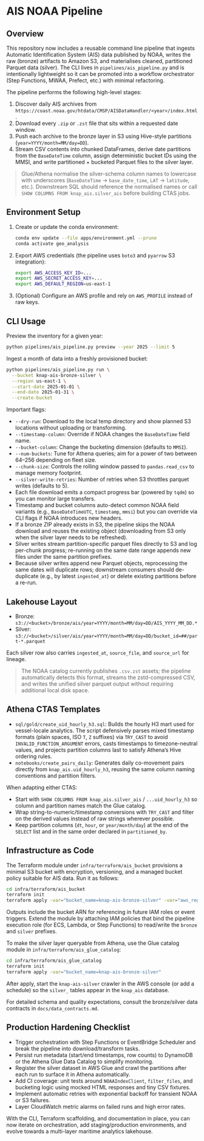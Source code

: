 # AIS NOAA Pipeline

## Overview

This repository now includes a reusable command line pipeline that ingests Automatic Identification System (AIS) data published by NOAA, writes the raw (bronze) artifacts to Amazon S3, and materialises cleaned, partitioned Parquet data (silver). The CLI lives in `pipelines/ais_pipeline.py` and is intentionally lightweight so it can be promoted into a workflow orchestrator (Step Functions, MWAA, Prefect, etc.) with minimal refactoring.

The pipeline performs the following high-level stages:

1. Discover daily AIS archives from `https://coast.noaa.gov/htdata/CMSP/AISDataHandler/<year>/index.html`.
2. Download every `.zip` or `.zst` file that sits within a requested date window.
3. Push each archive to the bronze layer in S3 using Hive-style partitions (`year=YYYY/month=MM/day=DD`).
4. Stream CSV contents into chunked DataFrames, derive date partitions from the `BaseDateTime` column, assign deterministic bucket IDs using the MMSI, and write partitioned + bucketed Parquet files to the silver layer.

> Glue/Athena normalise the silver-schema column names to lowercase with underscores (`BaseDateTime` → `base_date_time`, `LAT` → `latitude`, etc.). Downstream SQL should reference the normalised names or call `SHOW COLUMNS FROM knap_ais.silver_ais` before building CTAS jobs.

## Environment Setup

1. Create or update the conda environment:
   ```bash
   conda env update --file apps/environment.yml --prune
   conda activate geo_analysis
   ```
2. Export AWS credentials (the pipeline uses `boto3` and `pyarrow` S3 integration):
   ```bash
   export AWS_ACCESS_KEY_ID=...
   export AWS_SECRET_ACCESS_KEY=...
   export AWS_DEFAULT_REGION=us-east-1
   ```
3. (Optional) Configure an AWS profile and rely on `AWS_PROFILE` instead of raw keys.

## CLI Usage

Preview the inventory for a given year:
```bash
python pipelines/ais_pipeline.py preview --year 2025 --limit 5
```

Ingest a month of data into a freshly provisioned bucket:
```bash
python pipelines/ais_pipeline.py run \
  --bucket knap-ais-bronze-silver \
  --region us-east-1 \
  --start-date 2025-01-01 \
  --end-date 2025-01-31 \
  --create-bucket
```

Important flags:
- `--dry-run`: Download to the local temp directory and show planned S3 locations without uploading or transforming.
- `--timestamp-column`: Override if NOAA changes the `BaseDateTime` field name.
- `--bucket-column`: Change the bucketing dimension (defaults to `MMSI`).
- `--num-buckets`: Tune for Athena queries; aim for a power of two between 64–256 depending on fleet size.
- `--chunk-size`: Controls the rolling window passed to `pandas.read_csv` to manage memory footprint.
- `--silver-write-retries`: Number of retries when S3 throttles parquet writes (defaults to 5).
- Each file download emits a compact progress bar (powered by `tqdm`) so you can monitor large transfers.
- Timestamp and bucket columns auto-detect common NOAA field variants (e.g., `BaseDateTimeUTC`, `timestamp`, `mmsi`) but you can override via CLI flags if NOAA introduces new headers.
- If a bronze ZIP already exists in S3, the pipeline skips the NOAA download and reuses the existing object (downloading from S3 only when the silver layer needs to be refreshed).
- Silver writes stream partition-specific parquet files directly to S3 and log per-chunk progress; re-running on the same date range appends new files under the same partition prefixes.
- Because silver writes append new Parquet objects, reprocessing the same dates will duplicate rows; downstream consumers should de-duplicate (e.g., by latest `ingested_at`) or delete existing partitions before a re-run.

## Lakehouse Layout

- Bronze: `s3://<bucket>/bronze/ais/year=YYYY/month=MM/day=DD/AIS_YYYY_MM_DD.*`
- Silver: `s3://<bucket>/silver/ais/year=YYYY/month=MM/day=DD/bucket_id=##/part-*.parquet`

Each silver row also carries `ingested_at`, `source_file`, and `source_url` for lineage.

> The NOAA catalog currently publishes `.csv.zst` assets; the pipeline automatically detects this format, streams the zstd-compressed CSV, and writes the unified silver parquet output without requiring additional local disk space.

## Athena CTAS Templates

- `sql/gold/create_uid_hourly_h3.sql`: Builds the hourly H3 mart used for vessel-locale analytics. The script defensively parses mixed timestamp formats (plain spaces, ISO `T`, `Z` suffixes) via `TRY_CAST` to avoid `INVALID_FUNCTION_ARGUMENT` errors, casts timestamps to timezone-neutral values, and projects partition columns last to satisfy Athena’s Hive ordering rules.
- `notebooks/create_pairs_daily`: Generates daily co-movement pairs directly from `knap_ais.uid_hourly_h3`, reusing the same column naming conventions and partition filters.

When adapting either CTAS:
- Start with `SHOW COLUMNS FROM knap_ais.silver_ais` / `...uid_hourly_h3` so column and partition names match the Glue catalog.
- Wrap string-to-numeric/timestamp conversions with `TRY_CAST` and filter on the derived values instead of raw strings wherever possible.
- Keep partition columns (`dt`, `hour`, or `year/month/day`) at the end of the `SELECT` list and in the same order declared in `partitioned_by`.

## Infrastructure as Code

The Terraform module under `infra/terraform/ais_bucket` provisions a minimal S3 bucket with encryption, versioning, and a managed bucket policy suitable for AIS data. Run it as follows:

```bash
cd infra/terraform/ais_bucket
terraform init
terraform apply -var="bucket_name=knap-ais-bronze-silver" -var="aws_region=us-east-1"
```

Outputs include the bucket ARN for referencing in future IAM roles or event triggers. Extend the module by attaching IAM policies that bind the pipeline execution role (for ECS, Lambda, or Step Functions) to read/write the `bronze` and `silver` prefixes.

To make the silver layer queryable from Athena, use the Glue catalog module in `infra/terraform/ais_glue_catalog`:

```bash
cd infra/terraform/ais_glue_catalog
terraform init
terraform apply -var="bucket_name=knap-ais-bronze-silver"
```

After apply, start the `knap-ais-silver` crawler in the AWS console (or add a schedule) so the `silver_` tables appear in the `knap_ais` database.

For detailed schema and quality expectations, consult the bronze/silver data contracts in `docs/data_contracts.md`.

## Production Hardening Checklist

- Trigger orchestration with Step Functions or EventBridge Scheduler and break the pipeline into download/transform tasks.
- Persist run metadata (start/end timestamps, row counts) to DynamoDB or the Athena Glue Data Catalog to simplify monitoring.
- Register the silver dataset in AWS Glue and crawl the partitions after each run to surface it in Athena automatically.
- Add CI coverage: unit tests around `NOAAIndexClient`, `filter_files`, and bucketing logic using mocked HTML responses and tiny CSV fixtures.
- Implement automatic retries with exponential backoff for transient NOAA or S3 failures.
- Layer CloudWatch metric alarms on failed runs and high error rates.

With the CLI, Terraform scaffolding, and documentation in place, you can now iterate on orchestration, add staging/production environments, and evolve towards a multi-layer maritime analytics lakehouse.
